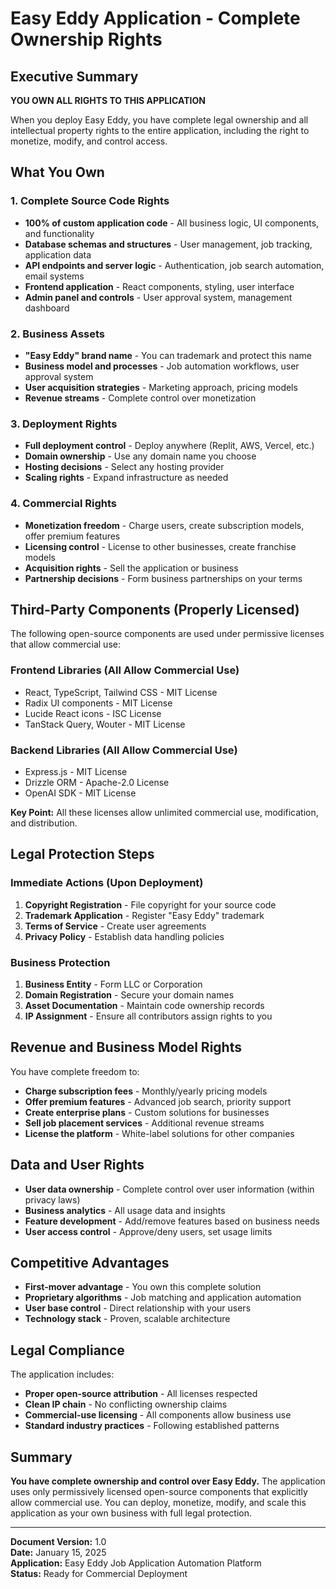 # Easy Eddy Application - Complete Ownership Rights

## Executive Summary

**YOU OWN ALL RIGHTS TO THIS APPLICATION**

When you deploy Easy Eddy, you have complete legal ownership and all intellectual property rights to the entire application, including the right to monetize, modify, and control access.

## What You Own

### 1. Complete Source Code Rights
- **100% of custom application code** - All business logic, UI components, and functionality
- **Database schemas and structures** - User management, job tracking, application data
- **API endpoints and server logic** - Authentication, job search automation, email systems
- **Frontend application** - React components, styling, user interface
- **Admin panel and controls** - User approval system, management dashboard

### 2. Business Assets
- **"Easy Eddy" brand name** - You can trademark and protect this name
- **Business model and processes** - Job automation workflows, user approval system
- **User acquisition strategies** - Marketing approach, pricing models
- **Revenue streams** - Complete control over monetization

### 3. Deployment Rights
- **Full deployment control** - Deploy anywhere (Replit, AWS, Vercel, etc.)
- **Domain ownership** - Use any domain name you choose
- **Hosting decisions** - Select any hosting provider
- **Scaling rights** - Expand infrastructure as needed

### 4. Commercial Rights
- **Monetization freedom** - Charge users, create subscription models, offer premium features
- **Licensing control** - License to other businesses, create franchise models
- **Acquisition rights** - Sell the application or business
- **Partnership decisions** - Form business partnerships on your terms

## Third-Party Components (Properly Licensed)

The following open-source components are used under permissive licenses that allow commercial use:

### Frontend Libraries (All Allow Commercial Use)
- React, TypeScript, Tailwind CSS - MIT License
- Radix UI components - MIT License  
- Lucide React icons - ISC License
- TanStack Query, Wouter - MIT License

### Backend Libraries (All Allow Commercial Use)
- Express.js - MIT License
- Drizzle ORM - Apache-2.0 License
- OpenAI SDK - MIT License

**Key Point:** All these licenses allow unlimited commercial use, modification, and distribution.

## Legal Protection Steps

### Immediate Actions (Upon Deployment)
1. **Copyright Registration** - File copyright for your source code
2. **Trademark Application** - Register "Easy Eddy" trademark
3. **Terms of Service** - Create user agreements
4. **Privacy Policy** - Establish data handling policies

### Business Protection
1. **Business Entity** - Form LLC or Corporation
2. **Domain Registration** - Secure your domain names
3. **Asset Documentation** - Maintain code ownership records
4. **IP Assignment** - Ensure all contributors assign rights to you

## Revenue and Business Model Rights

You have complete freedom to:
- **Charge subscription fees** - Monthly/yearly pricing models
- **Offer premium features** - Advanced job search, priority support
- **Create enterprise plans** - Custom solutions for businesses
- **Sell job placement services** - Additional revenue streams
- **License the platform** - White-label solutions for other companies

## Data and User Rights

- **User data ownership** - Complete control over user information (within privacy laws)
- **Business analytics** - All usage data and insights
- **Feature development** - Add/remove features based on business needs
- **User access control** - Approve/deny users, set usage limits

## Competitive Advantages

- **First-mover advantage** - You own this complete solution
- **Proprietary algorithms** - Job matching and application automation
- **User base control** - Direct relationship with your users
- **Technology stack** - Proven, scalable architecture

## Legal Compliance

The application includes:
- **Proper open-source attribution** - All licenses respected
- **Clean IP chain** - No conflicting ownership claims
- **Commercial-use licensing** - All components allow business use
- **Standard industry practices** - Following established patterns

## Summary

**You have complete ownership and control over Easy Eddy.** The application uses only permissively licensed open-source components that explicitly allow commercial use. You can deploy, monetize, modify, and scale this application as your own business with full legal protection.

---

**Document Version:** 1.0  
**Date:** January 15, 2025  
**Application:** Easy Eddy Job Application Automation Platform  
**Status:** Ready for Commercial Deployment